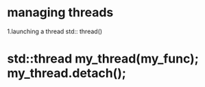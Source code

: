 # managing threads 
1.launching a thread
std:: thread() 

  <h1>std::thread my_thread(my_func);
  my_thread.detach();<h1>



